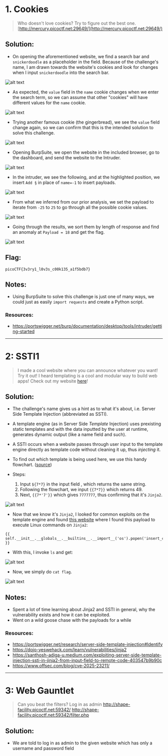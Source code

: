 # 1. Cookies
> Who doesn't love cookies? Try to figure out the best one. [http://mercury.picoctf.net:29649/](http://mercury.picoctf.net:29649/)
## Solution:
- On opening the aforementioned website, we find a search bar and `snickerdoodle` as a placeholder in the field. Because of the challenge's name, I am drawn towards the website's cookies and look for changes when I input `snickerdoodle` into the search bar.

![alt text](assets_webex/main.png)

- As expected, the `value` field in the `name` cookie changes when we enter the search term, so we can assume that other "cookies" will have different values for the `name` cookie.

![alt text](assets_webex/check.png)

- Trying another famous cookie (the gingerbread), we see the `value` field change again, so we can confirm that this is the intended solution to solve this challenge.

![alt text](assets_webex/gingerbread.png)

- Opening BurpSuite, we open the website in the included browser, go to the dashboard, and send the website to the Intruder.

![alt text](assets_webex/dashboard.png)

- In the intruder, we see the following, and at the highlighted position, we insert `Add §` in place of `name=-1` to insert payloads.

![alt text](assets_webex/intruder.png)

- From what we inferred from our prior analysis, we set the payload to iterate from `-25` to `25` to go through all the possible cookie values.

![alt text](assets_webex/payload.png)

- Going through the results, we sort them by length of response and find an anomaly at `Payload = 18` and get the flag.

![alt text](assets_webex/flag.png)

## Flag:
`picoCTF{3v3ry1_l0v3s_c00k135_a1f5bdb7}`

## Notes:
- Using BurpSuite to solve this challenge is just one of many ways, we could just as easily `import requests` and create a Python script.
### Resources:
- https://portswigger.net/burp/documentation/desktop/tools/intruder/getting-started

***

# 2: SSTI1
> I made a cool website where you can announce whatever you want! Try it out! I heard templating is a cool and modular way to build web apps! Check out my website [here](http://rescued-float.picoctf.net:59013/)!
## Solution:
- The challenge's name gives us a hint as to what it's about, i.e. Server Side Template Injection (abbreviated as SSTI).
- A template engine (as in Server Side *Template* Injection) uses prexisting static templates and with the data inputted by the user at runtime, generates dynamic output (like a name field and such).
- A SSTI occurs when a website passes through user input to the template engine directly as template code without cleaning it up, thus *injecting* it.

- To find out which template is being used here, we use this handy flowchart. ([source](https://portswigger.net/research/server-side-template-injection#Identify))
- Steps:
  1) Input `${7*7}` in the input field , which returns the same string.
  2) Following the flowchart, we input `{{7*7}}` which returns 49.
  3) Next, `{{7*'7'}}` which gives `7777777`, thus confirming that it's `Jinja2`.

![alt text](assets_webex/flowchart.jpg)

- Now that we know it's `Jinja2`, I looked for common exploits on the template engine and found [this website](https://dojo-yeswehack.com/learn/vulnerabilities/jinja2) where I found this payload to execute Linux commands on `Jinja2`:
```
{{ self.__init__.__globals__.__builtins__.__import__('os').popen('insert_command').read() }}
```

- With this, I invoke `ls` and get:

![alt text](assets_webex/ls-output.png)

- Now, we simply do `cat flag`.

![alt text](asset_webex/flag-ssti.png)

## Notes:
- Spent a lot of time learning about Jinja2 and SSTI in general, why the vulnerability exists and how it can be exploited.
- Went on a wild goose chase with the payloads for a while 
### Resources:
- https://portswigger.net/research/server-side-template-injection#Identify
- https://dojo-yeswehack.com/learn/vulnerabilities/jinja2
- https://santhosh-adiga-u.medium.com/exploiting-server-side-template-injection-ssti-in-jinja2-from-input-field-to-remote-code-403547b9b90c
- https://www.offsec.com/blog/cve-2025-23211/
***
# 3: Web Gauntlet
> Can you beat the filters? Log in as admin http://shape-facility.picoctf.net:59342/ http://shape-facility.picoctf.net:59342/filter.php
## Solution:
- We are told to log in as admin to the given website which has only a username and password field